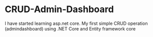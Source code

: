 # CRUD-Admin-Dashboard
I have started learning asp.net core.
My first simple CRUD operation (admindashboard) using .NET Core and Entity framework core
